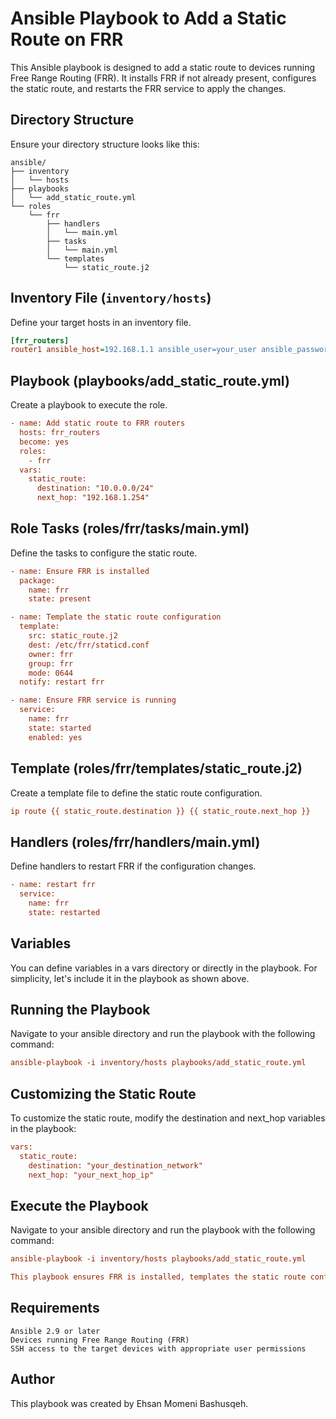 # Ansible Playbook to Add a Static Route on FRR
This Ansible playbook is designed to add a static route to devices running Free Range Routing (FRR). It installs FRR if not already present, configures the static route, and restarts the FRR service to apply the changes.

## Directory Structure

Ensure your directory structure looks like this:

```plaintext
ansible/
├── inventory
│   └── hosts
├── playbooks
│   └── add_static_route.yml
└── roles
    └── frr
        ├── handlers
        │   └── main.yml
        ├── tasks
        │   └── main.yml
        └── templates
            └── static_route.j2
```

## Inventory File (`inventory/hosts`)

Define your target hosts in an inventory file.
```ini
[frr_routers]
router1 ansible_host=192.168.1.1 ansible_user=your_user ansible_password=your_password
```

## Playbook (playbooks/add_static_route.yml)
Create a playbook to execute the role.

```ini
- name: Add static route to FRR routers
  hosts: frr_routers
  become: yes
  roles:
    - frr
  vars:
    static_route:
      destination: "10.0.0.0/24"
      next_hop: "192.168.1.254"
```

## Role Tasks (roles/frr/tasks/main.yml)
Define the tasks to configure the static route.
```ini
- name: Ensure FRR is installed
  package:
    name: frr
    state: present

- name: Template the static route configuration
  template:
    src: static_route.j2
    dest: /etc/frr/staticd.conf
    owner: frr
    group: frr
    mode: 0644
  notify: restart frr

- name: Ensure FRR service is running
  service:
    name: frr
    state: started
    enabled: yes
```

## Template (roles/frr/templates/static_route.j2)
Create a template file to define the static route configuration.
```ini
ip route {{ static_route.destination }} {{ static_route.next_hop }}
```

## Handlers (roles/frr/handlers/main.yml)
Define handlers to restart FRR if the configuration changes.
```ini
- name: restart frr
  service:
    name: frr
    state: restarted
```

## Variables
You can define variables in a vars directory or directly in the playbook. For simplicity, let's include it in the playbook as shown above.

## Running the Playbook
Navigate to your ansible directory and run the playbook with the following command:
```ini
ansible-playbook -i inventory/hosts playbooks/add_static_route.yml
```

## Customizing the Static Route
To customize the static route, modify the destination and next_hop variables in the playbook:
```ini
vars:
  static_route:
    destination: "your_destination_network"
    next_hop: "your_next_hop_ip"
```

## Execute the Playbook
Navigate to your ansible directory and run the playbook with the following command:
```ini
ansible-playbook -i inventory/hosts playbooks/add_static_route.yml

This playbook ensures FRR is installed, templates the static route configuration into the staticd.conf file, and restarts the FRR service to apply the changes. You can modify the destination and next_hop variables to suit your requirements.
```

## Requirements
```plaintext
Ansible 2.9 or later
Devices running Free Range Routing (FRR)
SSH access to the target devices with appropriate user permissions
```

## Author
This playbook was created by Ehsan Momeni Bashusqeh.
